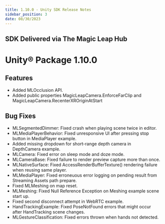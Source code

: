 ```yaml
---
title: 1.10.0 - Unity SDK Release Notes
sidebar_position: 3
date: 08/30/2023
---
```


## SDK Delivered via The Magic Leap Hub

# Unity® Package 1.10.0

## Features

- Added MLOcclusion API.
- Added public properties MagicLeapCamera.EnforceFarClip and MagicLeapCamera.RecenterXROriginAtStart

## Bug Fixes

- MLSegmentedDimmer: Fixed crash when playing scene twice in editor.
- MLMediaPlayerBehavior: Fixed unresponsive UI after pressing stop button in MediaPlayer example.
- Added missing dropdown for short-range depth camera in DepthCamera example.
- MLCamera: Fixed error on sleep mode and doze mode.
- MLCameraBase: Fixed failure to render preview capture more than once.
- MLNativeSurface: Fixed AccessRenderBufferTexture() rendering failure when reusing same player.
- MLMediaPlayer: Fixed erroneuous error logging on pending result from Streaming Assets path prepare.
- Fixed MLMeshing on map reset.
- MLMeshing: Fixed Null Reference Exception on Meshing example scene start up.
- Fixed second disconnect attempt in WebRTC example.
- HandTrackingExample: Fixed PoseNotFound errors that might occur after HandTracking scene changes.
- MLGestureClassification: Fixed errors thrown when hands not detected.

